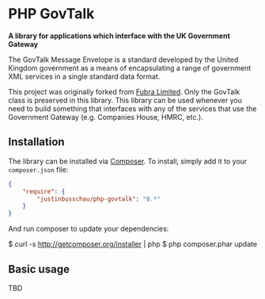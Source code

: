 # PHP GovTalk

**A library for applications which interface with the UK Government Gateway**

The GovTalk Message Envelope is a standard developed by the United Kingdom government as a means of encapsulating
a range of government XML services in a single standard data format.

This project was originally forked from [Fubra Limited](https://github.com/fubralimited/php-govtalk). Only the GovTalk
class is preserved in this library. This library can be used whenever you need to build something that interfaces with any
of the services that use the Government Gateway (e.g. Companies House, HMRC, etc.).

## Installation

The library can be installed via [Composer](http://getcomposer.org/). To install, simply add
it to your `composer.json` file:

```json
{
    "require": {
        "justinbusschau/php-govtalk": "0.*"
    }
}
```

And run composer to update your dependencies:

$ curl -s http://getcomposer.org/installer | php
$ php composer.phar update


## Basic usage

TBD